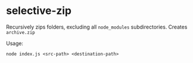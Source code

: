 # selective-zip

Recursively zips folders, excluding all ```node_modules``` subdirectories. Creates ```archive.zip```

Usage:

```node index.js <src-path> <destination-path>```
